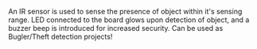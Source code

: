 An IR sensor is used to sense the presence of object within it's sensing range.
LED connected to the board glows upon detection of object, and a buzzer beep is introduced for increased security.
Can be used as Bugler/Theft detection projects!
